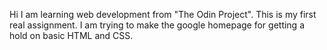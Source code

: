 Hi
I am learning web development from "The Odin Project". This is my first real 
assignment. I am trying to make the google homepage for getting a hold on 
basic HTML and CSS.
